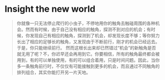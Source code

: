 # Insight the new world

>你就像一只无法停止爬行的小虫子，不停地用你的触角去触碰周围的各种机会。然而有时候，由于自己没有相应的触角，探测不到对应的机会；有时候，你发现自己有相应的触角，探测到了机会，却发现长度不够；等你努力长出了相应的足够长的触角，又发现由于不断前行，刚才的机会已经远去。于是，你只能继续前行。
然而这根长出来却已然错过“机会”的新触角是否就无用了呢？不，你迟早还会再用到它。你要相信，所有的触角最终都会被用到，有的可以单独使用，有的可以组合着用，只是时间问题。因此，当你多一条触角前行时，不仅仅有可能接触到更多的机会，而且通过不同触角的排列组合，其实你能打开另一片天地。
